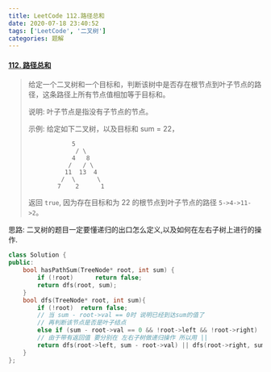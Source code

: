 ```yaml
---
title: LeetCode 112.路径总和
date: 2020-07-18 23:40:52
tags: ['LeetCode', '二叉树']
categories: 题解
---
```


#### [112. 路径总和](https://leetcode-cn.com/problems/path-sum/)

<!--more-->

> 给定一个二叉树和一个目标和，判断该树中是否存在根节点到叶子节点的路径，这条路径上所有节点值相加等于目标和。
>
> 说明: 叶子节点是指没有子节点的节点。
>
> 示例: 
> 给定如下二叉树，以及目标和 sum = 22，
>
> ```
>         	  5
>              / \
>             4   8
>            /   / \
>           11  13  4
>          /  \      \
>         7    2      1
> ```
>
>  返回 `true`, 因为存在目标和为 22 的根节点到叶子节点的路径 `5->4->11->2`。 

思路: 二叉树的题目一定要懂递归的出口怎么定义,以及如何在左右子树上进行的操作.

```C++
class Solution {
public:
    bool hasPathSum(TreeNode* root, int sum) {
        if (!root)      return false;
        return dfs(root, sum);
    }
    bool dfs(TreeNode* root, int sum){
        if (!root)  return false;
        // 当 sum - root->val == 0时 说明已经到达sum的值了
        // 再判断该节点是否是叶子结点
        else if (sum - root->val == 0 && !root->left && !root->right)   return true;
        // 由于带有返回值 要分别在 左右子树做递归操作 所以用 ||
        return dfs(root->left, sum - root->val) || dfs(root->right, sum - root->val);  
    }
};
```


